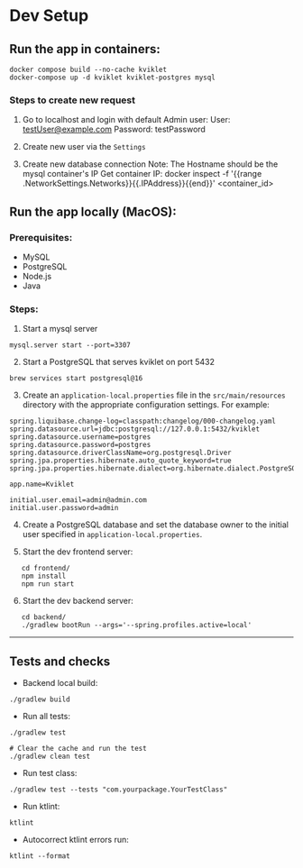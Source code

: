 # Dev Setup

## Run the app in containers:

```
docker compose build --no-cache kviklet
docker-compose up -d kviklet kviklet-postgres mysql
```

### Steps to create new request

1. Go to localhost and login with default Admin user:
   User: testUser@example.com
   Password: testPassword

2. Create new user via the `Settings`
3. Create new database connection
   Note: The Hostname should be the mysql container's IP
   Get container IP: docker inspect -f '{{range .NetworkSettings.Networks}}{{.IPAddress}}{{end}}' <container_id>

## Run the app locally (MacOS):

### Prerequisites:

- MySQL
- PostgreSQL
- Node.js
- Java

### Steps:

1. Start a mysql server

```
mysql.server start --port=3307
```

2. Start a PostgreSQL that serves kviklet on port 5432

```
brew services start postgresql@16
```

3. Create an `application-local.properties` file in the `src/main/resources` directory with the appropriate configuration settings. For example:

```
spring.liquibase.change-log=classpath:changelog/000-changelog.yaml
spring.datasource.url=jdbc:postgresql://127.0.0.1:5432/kviklet
spring.datasource.username=postgres
spring.datasource.password=postgres
spring.datasource.driverClassName=org.postgresql.Driver
spring.jpa.properties.hibernate.auto_quote_keyword=true
spring.jpa.properties.hibernate.dialect=org.hibernate.dialect.PostgreSQLDialect

app.name=Kviklet

initial.user.email=admin@admin.com
initial.user.password=admin
```

4. Create a PostgreSQL database and set the database owner to the initial user specified in `application-local.properties`.

5. Start the dev frontend server:

```
   cd frontend/
   npm install
   npm run start
```

6. Start the dev backend server:

```
   cd backend/
   ./gradlew bootRun --args='--spring.profiles.active=local'
```

---

## Tests and checks

- Backend local build:

```
./gradlew build
```

- Run all tests:

```
./gradlew test

# Clear the cache and run the test
./gradlew clean test
```

- Run test class:

```
./gradlew test --tests "com.yourpackage.YourTestClass"
```

- Run ktlint:

```
ktlint
```

- Autocorrect ktlint errors run:

```
ktlint --format
```
